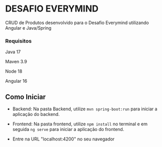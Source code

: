 # DESAFIO EVERYMIND

CRUD de Produtos desenvolvido para o Desafio Everymind utilizando Angular e Java/Spring

### Requisitos

Java 17

Maven 3.9

Node 18

Angular 16

## Como Iniciar 

- Backend: Na pasta Backend, utilize  ``````mvn spring-boot:run`````` para iniciar a aplicação do backend.

- Frontend: Na pasta frontend, utilize ````npm install```` no terminal e em seguida ````ng serve```` para iniciar a aplicação do frontend.

- Entre na URL "localhost:4200" no seu navegador
